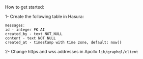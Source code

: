 How to get started:

1- Create the following table in Hasura:

```
messages: 
id - integer PK AI
created_by - text NOT_NULL
content - text NOT_NULL
created_at - timestamp with time zone, default: now()
```

2- Change https and wss addresses in Apollo `lib/graphql/client`